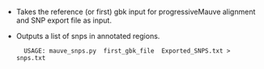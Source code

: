 - Takes the reference (or first) gbk input for progressiveMauve alignment and SNP export file as input.
- Outputs a list of snps in annotated regions.

		USAGE: mauve_snps.py  first_gbk_file  Exported_SNPS.txt > snps.txt  
